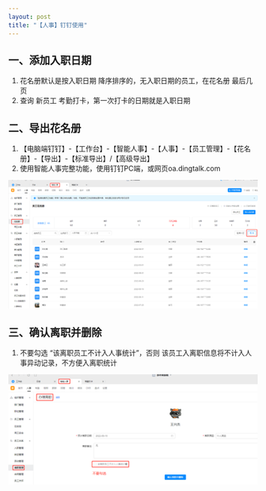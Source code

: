 ```yaml
---
layout: post
title: "【人事】钉钉使用"
---
```



## 一、添加入职日期

1. 花名册默认是按入职日期 降序排序的，无入职日期的员工，在花名册 最后几页
2. 查询 新员工 考勤打卡，第一次打卡的日期就是入职日期




## 二、导出花名册
1. 【电脑端钉钉】-【工作台】-【智能人事】-【人事】-【员工管理】-【花名册】-【导出】-【标准导出】/【高级导出】
2. 使用智能人事完整功能，使用钉钉PC端，或网页oa.dingtalk.com

![export](/images/export.png)



## 三、确认离职并删除

1. 不要勾选 “该离职员工不计入人事统计”，否则 该员工入离职信息将不计入人事异动记录，不方便入离职统计

![export](/images/dimission.png)
